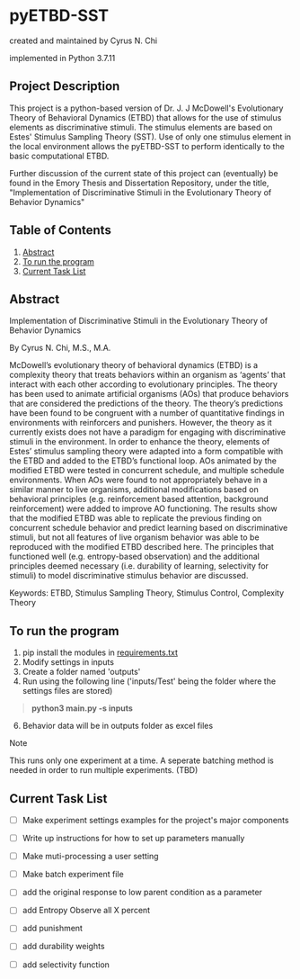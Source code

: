# pyETBD-SST
created and maintained by Cyrus N. Chi

implemented in Python 3.7.11 

## Project Description
This project is a python-based version of Dr. J. J McDowell's Evolutionary Theory of Behavioral Dynamics (ETBD) that allows for the use of stimulus elements as discriminative stimuli. The stimulus elements are based on Estes' Stimulus Sampling Theory (SST). Use of only one stimulus element in the local environment allows the pyETBD-SST to perform identically to the basic computational ETBD.

Further discussion of the current state of this project can (eventually) be found in the Emory Thesis and Dissertation Repository, under the title, "Implementation of Discriminative Stimuli in the Evolutionary Theory of Behavior Dynamics"

## Table of Contents

1. [Abstract](https://github.com/CyrusChi/pyETBD-SST/edit/main/README.md#abstract)
2. [To run the program](https://github.com/CyrusChi/pyETBD-SST/edit/main/README.md#to-run-the-program)
3. [Current Task List](https://github.com/CyrusChi/pyETBD-SST/edit/main/README.md#current-task-list)

## Abstract

Implementation of Discriminative Stimuli in the Evolutionary Theory of Behavior Dynamics

By Cyrus N. Chi, M.S., M.A.

McDowell’s evolutionary theory of behavioral dynamics (ETBD) is a complexity theory that treats behaviors within an organism as ‘agents’ that interact with each other according to evolutionary principles. The theory has been used to animate artificial organisms (AOs) that produce behaviors that are considered the predictions of the theory. The theory’s predictions have been found to be congruent with a number of quantitative findings in environments with reinforcers and punishers. However, the theory as it currently exists does not have a paradigm for engaging with discriminative stimuli in the environment. In order to enhance the theory, elements of Estes’ stimulus sampling theory were adapted into a form compatible with the ETBD and added to the ETBD’s functional loop. AOs animated by the modified ETBD were tested in concurrent schedule, and multiple schedule environments. When AOs were found to not appropriately behave in a similar manner to live organisms, additional modifications based on behavioral principles (e.g. reinforcement based attention, background reinforcement) were added to improve AO functioning. The results show that the modified ETBD was able to replicate the previous finding on concurrent schedule behavior and predict learning based on discriminative stimuli, but not all features of live organism behavior was able to be reproduced with the modified ETBD described here. The principles that functioned well (e.g. entropy-based observation) and the additional principles deemed necessary (i.e. durability of learning, selectivity for stimuli) to model discriminative stimulus behavior are discussed.

Keywords: ETBD, Stimulus Sampling Theory, Stimulus Control, Complexity Theory



## To run the program
1. pip install the modules in [requirements.txt](requirements.txt)
2. Modify settings in inputs
3. Create a folder named 'outputs'
4. Run using the following line ('inputs/Test' being the folder where the settings files are stored)
> **python3 main.py -s inputs**
6. Behavior data will be in outputs folder as excel files

> [!NOTE]
> This runs only one experiment at a time. A seperate batching method is needed in order to run multiple experiments. (TBD)


## Current Task List
- [ ] Make experiment settings examples for the project's major components
- [ ] Write up instructions for how to set up parameters manually
- [ ] Make muti-processing a user setting
- [ ] Make batch experiment file
- [ ] add the original response to low parent condition as a parameter
- [ ] add Entropy Observe all X percent
- [ ] add punishment
- [ ] add durability weights
- [ ] add selectivity function
 
